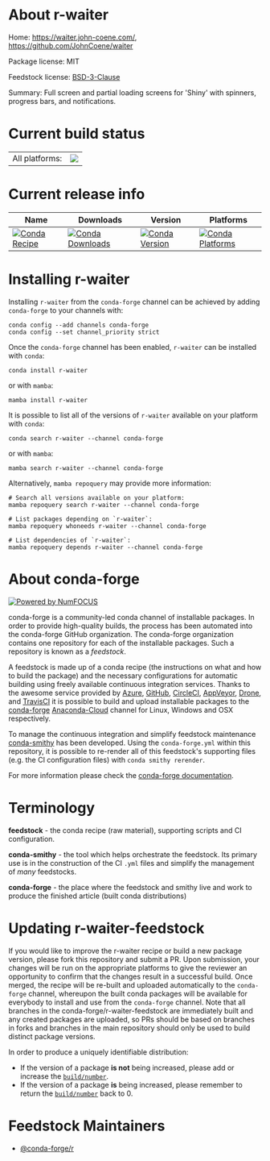 About r-waiter
==============

Home: https://waiter.john-coene.com/, https://github.com/JohnCoene/waiter

Package license: MIT

Feedstock license: [BSD-3-Clause](https://github.com/conda-forge/r-waiter-feedstock/blob/main/LICENSE.txt)

Summary: Full screen and partial loading screens for 'Shiny' with spinners, progress bars, and notifications.

Current build status
====================


<table><tr><td>All platforms:</td>
    <td>
      <a href="https://dev.azure.com/conda-forge/feedstock-builds/_build/latest?definitionId=12147&branchName=main">
        <img src="https://dev.azure.com/conda-forge/feedstock-builds/_apis/build/status/r-waiter-feedstock?branchName=main">
      </a>
    </td>
  </tr>
</table>

Current release info
====================

| Name | Downloads | Version | Platforms |
| --- | --- | --- | --- |
| [![Conda Recipe](https://img.shields.io/badge/recipe-r--waiter-green.svg)](https://anaconda.org/conda-forge/r-waiter) | [![Conda Downloads](https://img.shields.io/conda/dn/conda-forge/r-waiter.svg)](https://anaconda.org/conda-forge/r-waiter) | [![Conda Version](https://img.shields.io/conda/vn/conda-forge/r-waiter.svg)](https://anaconda.org/conda-forge/r-waiter) | [![Conda Platforms](https://img.shields.io/conda/pn/conda-forge/r-waiter.svg)](https://anaconda.org/conda-forge/r-waiter) |

Installing r-waiter
===================

Installing `r-waiter` from the `conda-forge` channel can be achieved by adding `conda-forge` to your channels with:

```
conda config --add channels conda-forge
conda config --set channel_priority strict
```

Once the `conda-forge` channel has been enabled, `r-waiter` can be installed with `conda`:

```
conda install r-waiter
```

or with `mamba`:

```
mamba install r-waiter
```

It is possible to list all of the versions of `r-waiter` available on your platform with `conda`:

```
conda search r-waiter --channel conda-forge
```

or with `mamba`:

```
mamba search r-waiter --channel conda-forge
```

Alternatively, `mamba repoquery` may provide more information:

```
# Search all versions available on your platform:
mamba repoquery search r-waiter --channel conda-forge

# List packages depending on `r-waiter`:
mamba repoquery whoneeds r-waiter --channel conda-forge

# List dependencies of `r-waiter`:
mamba repoquery depends r-waiter --channel conda-forge
```


About conda-forge
=================

[![Powered by
NumFOCUS](https://img.shields.io/badge/powered%20by-NumFOCUS-orange.svg?style=flat&colorA=E1523D&colorB=007D8A)](https://numfocus.org)

conda-forge is a community-led conda channel of installable packages.
In order to provide high-quality builds, the process has been automated into the
conda-forge GitHub organization. The conda-forge organization contains one repository
for each of the installable packages. Such a repository is known as a *feedstock*.

A feedstock is made up of a conda recipe (the instructions on what and how to build
the package) and the necessary configurations for automatic building using freely
available continuous integration services. Thanks to the awesome service provided by
[Azure](https://azure.microsoft.com/en-us/services/devops/), [GitHub](https://github.com/),
[CircleCI](https://circleci.com/), [AppVeyor](https://www.appveyor.com/),
[Drone](https://cloud.drone.io/welcome), and [TravisCI](https://travis-ci.com/)
it is possible to build and upload installable packages to the
[conda-forge](https://anaconda.org/conda-forge) [Anaconda-Cloud](https://anaconda.org/)
channel for Linux, Windows and OSX respectively.

To manage the continuous integration and simplify feedstock maintenance
[conda-smithy](https://github.com/conda-forge/conda-smithy) has been developed.
Using the ``conda-forge.yml`` within this repository, it is possible to re-render all of
this feedstock's supporting files (e.g. the CI configuration files) with ``conda smithy rerender``.

For more information please check the [conda-forge documentation](https://conda-forge.org/docs/).

Terminology
===========

**feedstock** - the conda recipe (raw material), supporting scripts and CI configuration.

**conda-smithy** - the tool which helps orchestrate the feedstock.
                   Its primary use is in the construction of the CI ``.yml`` files
                   and simplify the management of *many* feedstocks.

**conda-forge** - the place where the feedstock and smithy live and work to
                  produce the finished article (built conda distributions)


Updating r-waiter-feedstock
===========================

If you would like to improve the r-waiter recipe or build a new
package version, please fork this repository and submit a PR. Upon submission,
your changes will be run on the appropriate platforms to give the reviewer an
opportunity to confirm that the changes result in a successful build. Once
merged, the recipe will be re-built and uploaded automatically to the
`conda-forge` channel, whereupon the built conda packages will be available for
everybody to install and use from the `conda-forge` channel.
Note that all branches in the conda-forge/r-waiter-feedstock are
immediately built and any created packages are uploaded, so PRs should be based
on branches in forks and branches in the main repository should only be used to
build distinct package versions.

In order to produce a uniquely identifiable distribution:
 * If the version of a package **is not** being increased, please add or increase
   the [``build/number``](https://docs.conda.io/projects/conda-build/en/latest/resources/define-metadata.html#build-number-and-string).
 * If the version of a package **is** being increased, please remember to return
   the [``build/number``](https://docs.conda.io/projects/conda-build/en/latest/resources/define-metadata.html#build-number-and-string)
   back to 0.

Feedstock Maintainers
=====================

* [@conda-forge/r](https://github.com/conda-forge/r/)

